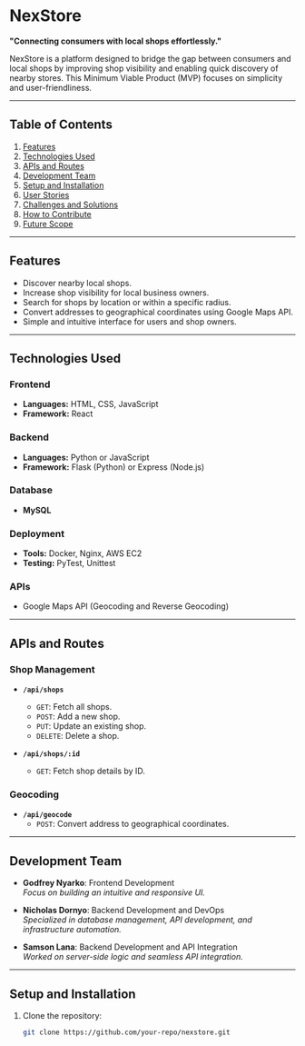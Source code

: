 # NexStore

**"Connecting consumers with local shops effortlessly."**

NexStore is a platform designed to bridge the gap between consumers and local shops by improving shop visibility and enabling quick discovery of nearby stores. This Minimum Viable Product (MVP) focuses on simplicity and user-friendliness.

---

## Table of Contents

1. [Features](#features)
2. [Technologies Used](#technologies-used)
3. [APIs and Routes](#apis-and-routes)
4. [Development Team](#development-team)
5. [Setup and Installation](#setup-and-installation)
6. [User Stories](#user-stories)
7. [Challenges and Solutions](#challenges-and-solutions)
8. [How to Contribute](#how-to-contribute)
9. [Future Scope](#future-scope)

---

## Features

- Discover nearby local shops.
- Increase shop visibility for local business owners.
- Search for shops by location or within a specific radius.
- Convert addresses to geographical coordinates using Google Maps API.
- Simple and intuitive interface for users and shop owners.

---

## Technologies Used

### Frontend
- **Languages:** HTML, CSS, JavaScript
- **Framework:** React

### Backend
- **Languages:** Python or JavaScript
- **Framework:** Flask (Python) or Express (Node.js)

### Database
- **MySQL**

### Deployment
- **Tools:** Docker, Nginx, AWS EC2
- **Testing:** PyTest, Unittest

### APIs
- Google Maps API (Geocoding and Reverse Geocoding)

---

## APIs and Routes

### Shop Management
- **`/api/shops`**
  - `GET`: Fetch all shops.
  - `POST`: Add a new shop.
  - `PUT`: Update an existing shop.
  - `DELETE`: Delete a shop.

- **`/api/shops/:id`**
  - `GET`: Fetch shop details by ID.

### Geocoding
- **`/api/geocode`**
  - `POST`: Convert address to geographical coordinates.

---

## Development Team

- **Godfrey Nyarko**: Frontend Development  
  *Focus on building an intuitive and responsive UI.*

- **Nicholas Dornyo**: Backend Development and DevOps  
  *Specialized in database management, API development, and infrastructure automation.*

- **Samson Lana**: Backend Development and API Integration  
  *Worked on server-side logic and seamless API integration.*

---

## Setup and Installation

1. Clone the repository:
   ```bash
   git clone https://github.com/your-repo/nexstore.git
